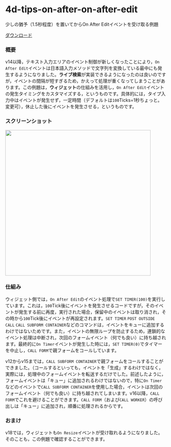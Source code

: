 # 4d-tips-on-after-on-after-edit
少しの猶予（1.5秒程度）を置いてからOn After Editイベントを受け取る例題

[ダウンロード](https://github.com/4D-JP/4d-tips-on-after-on-after-edit/releases/tag/1.0)

### 概要

v14以降，テキスト入力エリアのイベント制御が新しくなったことにより，``On After Edit``イベントは日本語入力メソッドで文字列を変換している最中にも発生するようになりました。**ライブ検索**が実装できるようになったのは良いのですが，イベントの間隔が短すぎるため，かえって処理が重くなってしまうことがあります。この例題は，**ウィジェット**の仕組みを活用し，``On After Edit``イベントの発生タイミングをカスタマイズする，というものです。具体的には，タイプ入力中はイベントが発生せず，一定時間（デフォルトは``100``Ticks=1秒ちょっと。変更可），休止した後にイベントを発生させる，というものです。

### スクリーンショット

<img width="455" src="https://user-images.githubusercontent.com/10509075/74890156-9106e680-53c6-11ea-8a18-c6defe94fe31.png" />

### 仕組み

ウィジェット側では，``On After Edit``のイベント処理で``SET TIMER(100)``を実行しています。これは，``100``Tick後にイベントを発生させるコードですが，そのイベントが発生する前に再度，実行された場合，保留中のイベントは取り消され，その時から``100``Tick後にイベントが再設定されます。``SET TIMER`` ``POST OUTSIDE CALL`` ``CALL SUBFORM CONTAINER``などのコマンドは，イベントをキューに追加するわけではないためです。また，イベントの無限ループを防止するため，連鎖的なイベント処理は中断され，次回のフォームイベント（何でも良い）に持ち越されます。最終的に``On Timer``イベントが発生した時には，``SET TIMER(0)``でタイマーを中止し，``CALL FORM``で親フォームをコールしています。

v12からv15までは，``CALL SUBFORM CONTAINER``で親フォームをコールすることができました。（コールするといっても，イベントを「生成」するわけではなく，実際には，処理中のフォームイベントを転送するだけでした。前述したように，フォームイベントは「キュー」に追加されるわけではないので，特に``On Timer``などのイベントで``CALL SUBFORM CONTAINER``を使用した場合，イベントは次回のフォームイベント（何でも良い）に持ち越されてしまいます。v16以降，``CALL FORM``でこれを避けることができます。``CALL FORM``（および``CALL WORKER``）の呼び出しは「キュー」に追加され，順番に処理されるからです。

### おまけ

v18では，ウィジェットも``On Resize``イベントが受け取れるようになりました。そのことも，この例題で確認することができます。
